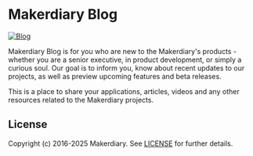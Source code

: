 # Makerdiary Blog

[![Blog](https://github.com/makerdiary/blog/actions/workflows/blog.yml/badge.svg?branch=main)](https://blog.makerdiary.com)

Makerdiary Blog is for you who are new to the Makerdiary's products - whether you are a senior executive, in product development, or simply a curious soul. Our goal is to inform you, know about recent updates to our projects, as well as preview upcoming features and beta releases.

This is a place to share your applications, articles, videos and any other resources related to the Makerdiary projects.

## License

Copyright (c) 2016-2025 Makerdiary. See [LICENSE](./LICENSE) for further details.
